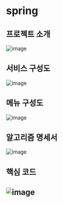 # spring

<h2>프로젝트 소개 </h2>

![image](https://user-images.githubusercontent.com/79887255/182764006-ca43d9c9-0085-4a42-ab10-a4e67e7d2003.png)

<h2>서비스 구성도 </h2>

![image](https://user-images.githubusercontent.com/79887255/182764150-2a255f51-7a85-453f-8177-53bd5a987058.png)

<h2>메뉴 구성도</h2>

![image](https://user-images.githubusercontent.com/79887255/182764294-3df9102c-71ea-44de-a247-2d96cb5fba24.png)


<h2>알고리즘 명세서</h2>

![image](https://user-images.githubusercontent.com/79887255/182764418-9e52035a-93c0-48b4-9ddc-be668f649c29.png)


<h2>핵심 코드 <h2>
  
![image](https://user-images.githubusercontent.com/79887255/182764609-ac68326b-869a-4461-a092-fe71d663b016.png)
